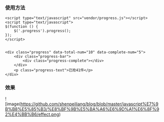 ### 使用方法

```
<script type="text/javascript" src="vendor/progress.js"></script>
<script type="text/javascript">
$(function () {
    $('.progress').progress();
});
</script>


<div class="progress" data-total-num="10" data-complete-num="5">
	<div class="progress-bar">
		<div class="progress-complete"></div>
	</div>
	<p class="progress-text">已抢41件</p>
</div>

```

### 效果

![image(https://github.com/shenpeiliang/blog/blob/master/javascript%E7%9B%B8%E5%85%B3/%E8%BF%9B%E5%BA%A6%E6%9D%A1%E6%8F%92%E4%BB%B6/effect.png)